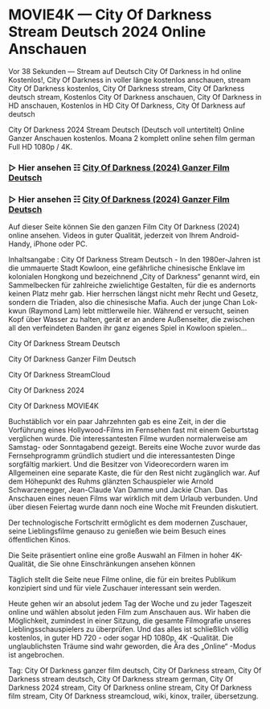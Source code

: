 # MOVIE4K — City Of Darkness Stream Deutsch 2024 Online Anschauen
Vor 38 Sekunden — Stream auf Deutsch City Of Darkness in hd online Kostenlos!, City Of Darkness in voller länge kostenlos anschauen, stream City Of Darkness kostenlos, City Of Darkness stream, City Of Darkness deutsch stream, Kostenlos City Of Darkness anschauen, City Of Darkness in HD anschauen, Kostenlos in HD City Of Darkness, City Of Darkness auf deutsch

City Of Darkness 2024 Stream Deutsch (Deutsch voll untertitelt) Online Ganzer Anschauen kostenlos. Moana 2 komplett online sehen film german Full HD 1080p / 4K.

### ▷ Hier ansehen ☷ [City Of Darkness (2024) Ganzer Film Deutsch](https://is.gd/HYsir4)

### ▷ Hier ansehen ☷ [City Of Darkness (2024) Ganzer Film Deutsch](https://is.gd/HYsir4)

Auf dieser Seite können Sie den ganzen Film City Of Darkness (2024) online ansehen. Videos in guter Qualität, jederzeit von Ihrem Android-Handy, iPhone oder PC.

Inhaltsangabe : City Of Darkness Stream Deutsch - In den 1980er-Jahren ist die ummauerte Stadt Kowloon, eine gefährliche chinesische Enklave im kolonialen Hongkong und bezeichnend „City of Darkness“ genannt wird, ein Sammelbecken für zahlreiche zwielichtige Gestalten, für die es andernorts keinen Platz mehr gab. Hier herrschen längst nicht mehr Recht und Gesetz, sondern die Triaden, also die chinesische Mafia. Auch der junge Chan Lok-kwun (Raymond Lam) lebt mittlerweile hier. Während er versucht, seinen Kopf über Wasser zu halten, gerät er an andere Außenseiter, die zwischen all den verfeindeten Banden ihr ganz eigenes Spiel in Kowloon spielen...

City Of Darkness Stream Deutsch

City Of Darkness Ganzer Film Deutsch

City Of Darkness StreamCloud

City Of Darkness 2024

City Of Darkness MOVIE4K

Buchstäblich vor ein paar Jahrzehnten gab es eine Zeit, in der die Vorführung eines Hollywood-Films im Fernsehen fast mit einem Geburtstag verglichen wurde. Die interessantesten Filme wurden normalerweise am Samstag- oder Sonntagabend gezeigt. Bereits eine Woche zuvor wurde das Fernsehprogramm gründlich studiert und die interessantesten Dinge sorgfältig markiert. Und die Besitzer von Videorecordern waren im Allgemeinen eine separate Kaste, die für den Rest nicht zugänglich war. Auf dem Höhepunkt des Ruhms glänzten Schauspieler wie Arnold Schwarzenegger, Jean-Claude Van Damme und Jackie Chan. Das Anschauen eines neuen Films war wirklich mit dem Urlaub verbunden. Und über diesen Feiertag wurde dann noch eine Woche mit Freunden diskutiert.

Der technologische Fortschritt ermöglicht es dem modernen Zuschauer, seine Lieblingsfilme genauso zu genießen wie beim Besuch eines öffentlichen Kinos.

Die Seite präsentiert online eine große Auswahl an Filmen in hoher 4K-Qualität, die Sie ohne Einschränkungen ansehen können

Täglich stellt die Seite neue Filme online, die für ein breites Publikum konzipiert sind und für viele Zuschauer interessant sein werden.

Heute gehen wir an absolut jedem Tag der Woche und zu jeder Tageszeit online und wählen absolut jeden Film zum Anschauen aus. Wir haben die Möglichkeit, zumindest in einer Sitzung, die gesamte Filmografie unseres Lieblingsschauspielers zu überprüfen. Und das alles ist schließlich völlig kostenlos, in guter HD 720 - oder sogar HD 1080p, 4K -Qualität. Die unglaublichsten Träume sind wahr geworden, die Ära des „Online“ -Modus ist angebrochen.

Tag: City Of Darkness ganzer film deutsch, City Of Darkness stream, City Of Darkness stream deutsch, City Of Darkness stream german, City Of Darkness 2024 stream, City Of Darkness online stream, City Of Darkness film stream, City Of Darkness streamcloud, wiki, kinox, trailer, übersetzung.
